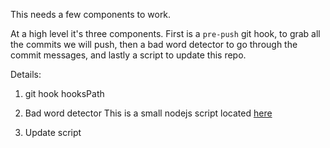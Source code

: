 This needs a few components to work.

At a high level it's three components. First is a `pre-push` git hook, to grab all the commits we will push, then a bad word detector to go through the commit messages, and lastly a script to update this repo.

Details:

1. git hook
hooksPath

2. Bad word detector
This is a small nodejs script located [here](./detector/index.js)

3. Update script
